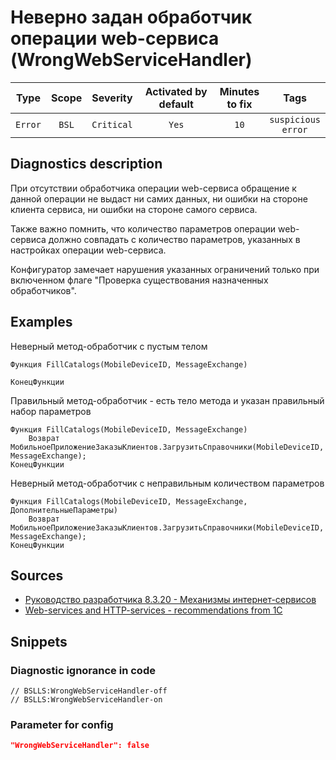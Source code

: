 # Неверно задан обработчик операции web-сервиса (WrongWebServiceHandler)

|  Type   | Scope |  Severity  | Activated by default | Minutes<br> to fix |             Tags              |
|:-------:|:-----:|:----------:|:--------------------:|:------------------------:|:-----------------------------:|
| `Error` | `BSL` | `Critical` |        `Yes`         |           `10`           | `suspicious`<br>`error` |

<!-- Блоки выше заполняются автоматически, не трогать -->
## Diagnostics description
<!-- Описание диагностики заполняется вручную. Необходимо понятным языком описать смысл и схему работу -->
При отсутствии обработчика операции web-сервиса обращение к данной операции не выдаст ни самих данных, ни ошибки на стороне клиента сервиса, ни ошибки на стороне самого сервиса.

Также важно помнить, что количество параметров операции web-сервиса должно совпадать с количество параметров, указанных в настройках операции web-сервиса.

Конфигуратор замечает нарушения указанных ограничений только при включенном флаге "Проверка существования назначенных обработчиков".

## Examples
<!-- В данном разделе приводятся примеры, на которые диагностика срабатывает, а также можно привести пример, как можно исправить ситуацию -->
Неверный метод-обработчик с пустым телом
```bsl
Функция FillCatalogs(MobileDeviceID, MessageExchange)

КонецФункции
```

Правильный метод-обработчик - есть тело метода и указан правильный набор параметров
```bsl
Функция FillCatalogs(MobileDeviceID, MessageExchange)
    Возврат МобильноеПриложениеЗаказыКлиентов.ЗагрузитьСправочники(MobileDeviceID, MessageExchange);
КонецФункции
```

Неверный метод-обработчик с неправильным количеством параметров
```bsl
Функция FillCatalogs(MobileDeviceID, MessageExchange, ДополнительныеПараметры)
    Возврат МобильноеПриложениеЗаказыКлиентов.ЗагрузитьСправочники(MobileDeviceID, MessageExchange);
КонецФункции
```

## Sources
<!-- Необходимо указывать ссылки на все источники, из которых почерпнута информация для создания диагностики -->
<!-- Примеры источников

* Источник: [Стандарт: Тексты модулей](https://its.1c.ru/db/v8std#content:456:hdoc)
* Полезная информация: [Отказ от использования модальных окон](https://its.1c.ru/db/metod8dev#content:5272:hdoc)
* Источник: [Cognitive complexity, ver. 1.4](https://www.sonarsource.com/docs/CognitiveComplexity.pdf) -->
* [Руководство разработчика 8.3.20 - Механизмы интернет-сервисов](https://its.1c.ru/db/v8320doc#bookmark:dev:TI000000783)
* [Web-services and HTTP-services - recommendations from 1C](https://its.1c.ru/db/metod8dev/browse/13/-1/1989/2565/2567/2590)

## Snippets

<!-- Блоки ниже заполняются автоматически, не трогать -->
### Diagnostic ignorance in code

```bsl
// BSLLS:WrongWebServiceHandler-off
// BSLLS:WrongWebServiceHandler-on
```

### Parameter for config

```json
"WrongWebServiceHandler": false
```
